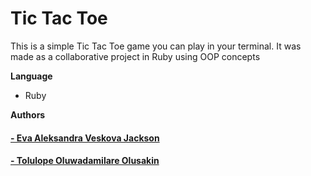 # Tic Tac Toe

This is a simple Tic Tac Toe game you can play in your terminal. It was made as a collaborative project in Ruby using OOP concepts

**Language**
- Ruby

**Authors**

#### [- Eva Aleksandra Veskova Jackson](https://github.com/evaveskova/)
#### [- Tolulope Oluwadamilare Olusakin](https://github.com/Oluwadamilareolusakin)
